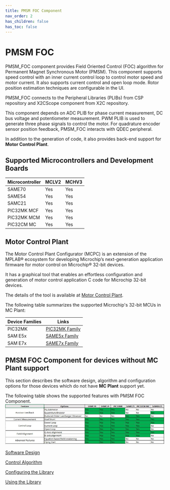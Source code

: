 ```yaml
---
title: PMSM FOC Component
nav_order: 2
has_children: false
has_toc: false
---
```


# PMSM FOC

PMSM_FOC component provides Field Oriented Control (FOC) algorithm for Permanent Magnet Synchronous Motor (PMSM). 
This component supports speed control with an inner current control loop to control motor speed and motor current. It also supports current control and open loop mode. Rotor position estimation techniques are configurable in the UI. 

PMSM_FOC connects to the Peripheral Libraries (PLIBs) from CSP repository and X2CScope component from X2C repository. 

This component depends on ADC PLIB for phase current measurement, DC bus voltage and potentiometer measurement. PWM PLIB is used to generate three phase signals to control the motor. For quadrature encoder sensor position feedback, PMSM_FOC interacts with QDEC peripheral. 

In addition to the generation of code, it also provides back-end support for **Motor Control Plant**.
## Supported Microcontrollers and Development Boards

| Microcontroller     | MCLV2  | MCHV3                                               |
|------------| ---------------| -----------------------------------------------------------|
| SAME70       | Yes              | Yes |
| SAME54        | Yes      | Yes |
| SAMC21   | Yes | Yes |
| PIC32MK MCF       | Yes  | Yes |
| PIC32MK MCM   | Yes | Yes |
| PIC32CM MC  | Yes | Yes |


## Motor Control Plant
The Motor Control Plant Configurator (MCPC) is an extension of the MPLAB® ecosystem for developing Microchip’s next-generation application firmware for motor control on Microchip® 32-bit devices. 

It has a graphical tool that enables an effortless configuration and generation of motor control application C code for Microchip 32-bit devices. 

The details of the tool is available at [Motor Control Plant](mc_plant_docs/introduction.md).

The following table summarizes the supported Microchip's 32-bit MCUs in MC Plant:

|Device Families |   Links     |
|----------------|-------------| 
| PIC32MK        |    [PIC32MK Family](https://www.microchip.com/en-us/products/microcontrollers-and-microprocessors/32-bit-mcus/pic32-32-bit-mcus/pic32mk)     |
| SAM E5x        |    [SAME5x Family](https://www.microchip.com/en-us/products/microcontrollers-and-microprocessors/32-bit-mcus/sam-32-bit-mcus/sam-e)     |
| SAM E7x        |    [SAME7x Family](https://www.microchip.com/en-us/products/microcontrollers-and-microprocessors/32-bit-mcus/sam-32-bit-mcus/sam-e)     |

## PMSM FOC Component for devices without MC Plant support
This section describes the software design, algorithm and configuration options for those devices which do not have **MC Plant** support yet.

The following table shows the supported features with PMSM FOC Component.
![supported_features](images/supported_features.jpg)


[Software Design](sw_design.md)


[Control Algorithm](control_algorithm.md)


[Configuring the Library](configurations.md)

[Using the Library](using_the_library.md)


